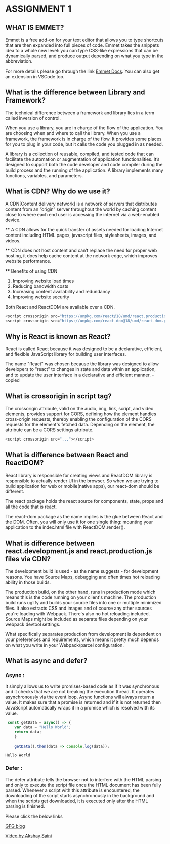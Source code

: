 # ASSIGNMENT 1

## WHAT IS EMMET?
Emmet is a free add-on for your text editor that allows you to type shortcuts that are then expanded into full pieces of code. Emmet takes the snippets idea to a whole new level: you can type CSS-like expressions that can be dynamically parsed, and produce output depending on what you type in the abbreviation.

For more details please go through the link [Emmet Docs](https://docs.emmet.io/). You can also get an extension in VSCode too. 

## What is the difference between Library and Framework?
The technical difference between a framework and library lies in a term called inversion of control.

When you use a library, you are in charge of the flow of the application. You are choosing when and where to call the library. When you use a framework, the framework is in charge of the flow. It provides some places for you to plug in your code, but it calls the code you plugged in as needed.

A library is a collection of reusable, compiled, and tested code that can facilitate the automation or augmentation of application functionalities. It’s designed to support both the code developer and code compiler during the build process and the running of the application. A library implements many functions, variables, and parameters.

## What is CDN? Why do we use it?
A CDN[Content delivery network] is a network of servers that distributes content from an “origin” server throughout the world by caching content close to where each end user is accessing the internet via a web-enabled device.

** A CDN allows for the quick transfer of assets needed for loading Internet content including HTML     pages, javascript files, stylesheets, images, and videos.

** CDN does not host content and can’t replace the need for proper web hosting, it does help cache content at the network edge, which improves website performance.

** Benefits of using CDN
   1. Improving website load times
   2. Reducing bandwidth costs
   3. Increasing content availability and redundancy
   4. Improving website security
   
   Both React and ReactDOM are available over a CDN.

``` bash
<script crossorigin src="https://unpkg.com/react@18/umd/react.production.min.js"></script>
<script crossorigin src="https://unpkg.com/react-dom@18/umd/react-dom.production.min.js"></script>
```

## Why is React is known as React?
React is called React because it was designed to be a declarative, efficient, and flexible JavaScript library for building user interfaces.

The name "React" was chosen because the library was designed to allow developers to "react" to changes in state and data within an application, and to update the user interface in a declarative and efficient manner. - copied

## What is crossorigin in script tag?
The crossorigin attribute, valid on the audio, img, link, script, and video elements, provides support for CORS, defining how the element handles cross-origin requests, thereby enabling the configuration of the CORS requests for the element's fetched data. Depending on the element, the attribute can be a CORS settings attribute.

```bash
<script crossorigin src="..."></script>
```

## What is difference between React and ReactDOM?
React library is responsible for creating views and ReactDOM library is responsible to actually render UI in the browser. So when we are trying to build application for web or mobile(native apps), our react-dom should be different. 

The react package holds the react source for components, state, props and all the code that is react.

The react-dom package as the name implies is the glue between React and the DOM. Often, you will only use it for one single thing: mounting your application to the index.html file with ReactDOM.render().

## What is difference between react.development.js and react.production.js files via CDN?
The development build is used - as the name suggests - for development reasons. You have Source Maps, debugging and often times hot reloading ability in those builds.

The production build, on the other hand, runs in production mode which means this is the code running on your client's machine. The production build runs uglify and builds your source files into one or multiple minimized files. It also extracts CSS and images and of course any other sources you're loading with Webpack. There's also no hot reloading included. Source Maps might be included as separate files depending on your webpack devtool settings.

What specifically separates production from development is dependent on your preferences and requirements, which means it pretty much depends on what you write in your Webpack/parcel configuration.

## What is async and defer? 
### Async : 
It simply allows us to write promises-based code as if it was synchronous and it checks that we are not breaking the execution thread. It operates asynchronously via the event loop. Async functions will always return a value. It makes sure that a promise is returned and if it is not returned then JavaScript automatically wraps it in a promise which is resolved with its value.

```javascript
 const getData = async() => {
    var data = "Hello World";
    return data;
    }
      
    getData().then(data => console.log(data));
```

```bash
Hello World
```

### Defer :
The defer attribute tells the browser not to interfere with the HTML parsing and only to execute the script file once the HTML document has been fully parsed. Whenever a script with this attribute is encountered, the downloading of the script starts asynchronously in the background and when the scripts get downloaded, it is executed only after the HTML parsing is finished.

Please click the below links

[GFG blog](https://www.geeksforgeeks.org/explain-asynchronous-vs-deferred-javascript/)

[Video by Akshay Saini](https://www.youtube.com/watch?v=IrHmpdORLu8)
